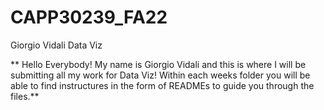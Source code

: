 # CAPP30239_FA22
Giorgio Vidali Data Viz


** Hello Everybody! My name is Giorgio Vidali and this is where I will be submitting all my work for Data Viz! Within each weeks folder you will be able to find instructures in the form of READMEs to guide you through the files.**